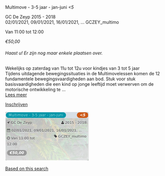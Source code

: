 Multimove - 3-5 jaar - jan-juni *<5*

GC De Zeyp 2015 - 2018  
02/01/2021, 09/01/2021, 16/01/2021, ... GCZEY\_multimo  

Van 11:00 tot 12:00

*€50,00*

  

###### *Haast u! Er zijn nog maar enkele plaatsen over.*

  

Wekelijks op zaterdag van 11u tot 12u voor kindjes van 3 tot 5 jaar  
Tijdens uitdagende bewegingssituaties in de Multimovelessen komen de 12 fundamentele bewegingsvaardigheden aan bod. Stuk voor stuk basisvaardigheden die een kind op jonge leeftijd moet verwerven om de motorische ontwikkeling te  ...  
[Lees meer](https://tickets.vgc.be/activity/subscribe/GCZEY_multimo)

[Inschrijven](https://tickets.vgc.be/activity/subscribe/GCZEY_multimo)

![](58748.png)

[Based on this search](https://tickets.vgc.be/activity/index?&vrijeplaatsen=1&Age%5B%5D=3%2C4&entity=276)